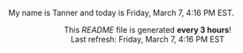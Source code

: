 My name is Tanner and today is Friday, March 7, 4:16 PM EST.

<p align="center">This <i>README</i> file is generated <b>every 3 hours</b>!</br>Last refresh: Friday, March 7, 4:16 PM EST<br /></p>
